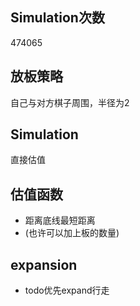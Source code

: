 ## Simulation次数
474065
## 放板策略
自己与对方棋子周围，半径为2
## Simulation
直接估值
## 估值函数
* 距离底线最短距离
* (也许可以加上板的数量)
## expansion
* todo优先expand行走

